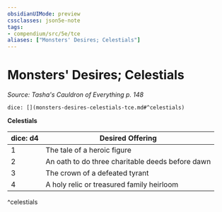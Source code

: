 ```yaml
---
obsidianUIMode: preview
cssclasses: json5e-note
tags:
- compendium/src/5e/tce
aliases: ["Monsters' Desires; Celestials"]
---
```

# Monsters' Desires; Celestials
*Source: Tasha's Cauldron of Everything p. 148* 

`dice: [](monsters-desires-celestials-tce.md#^celestials)`

**Celestials**

| dice: d4 | Desired Offering |
|----------|------------------|
| 1 | The tale of a heroic figure |
| 2 | An oath to do three charitable deeds before dawn |
| 3 | The crown of a defeated tyrant |
| 4 | A holy relic or treasured family heirloom |
^celestials